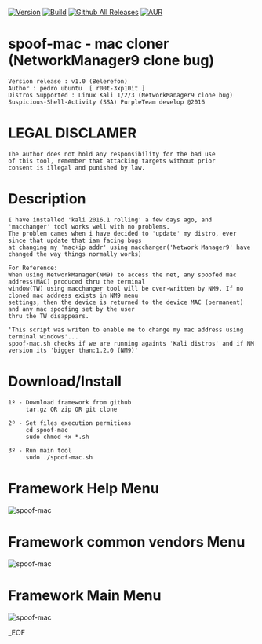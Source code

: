 [![Version](https://img.shields.io/badge/SPOOF_MAC-1.0-brightgreen.svg?maxAge=259200)]()
[![Build](https://img.shields.io/badge/Supported_OS-linux-orange.svg)]()
[![Github All Releases](https://img.shields.io/github/downloads/atom/atom/total.svg)]()
[![AUR](https://img.shields.io/aur/license/yaourt.svg)]()

# spoof-mac - mac cloner (NetworkManager9 clone bug)
    Version release : v1.0 (Belerefon)
    Author : pedro ubuntu  [ r00t-3xp10it ]
    Distros Supported : Linux Kali 1/2/3 (NetworkManager9 clone bug)
    Suspicious-Shell-Activity (SSA) PurpleTeam develop @2016

# LEGAL DISCLAMER
    The author does not hold any responsibility for the bad use
    of this tool, remember that attacking targets without prior
    consent is illegal and punished by law.



# Description
    I have installed 'kali 2016.1 rolling' a few days ago, and 'macchanger' tool works well with no problems.
    The problem cames when i have decided to 'update' my distro, ever since that update that iam facing bugs
    at changing my 'mac+ip addr' using macchanger('Network Manager9' have changed the way things normally works)

    For Reference:
    When using NetworkManager(NM9) to access the net, any spoofed mac address(MAC) produced thru the terminal
    window(TW) using macchanger tool will be over-written by NM9. If no cloned mac address exists in NM9 menu
    settings, then the device is returned to the device MAC (permanent) and any mac spoofing set by the user
    thru the TW disappears.

    'This script was writen to enable me to change my mac address using terminal windows'...
    spoof-mac.sh checks if we are running againts 'Kali distros' and if NM version its 'bigger than:1.2.0 (NM9)'



# Download/Install
    1º - Download framework from github
         tar.gz OR zip OR git clone

    2º - Set files execution permitions
         cd spoof-mac
         sudo chmod +x *.sh

    3º - Run main tool
         sudo ./spoof-mac.sh

# Framework Help Menu
![spoof-mac](https://dl.dropboxusercontent.com/u/21426454/spoo-mac-banner2.png)

# Framework common vendors Menu
![spoof-mac](https://dl.dropboxusercontent.com/u/21426454/spoo-mac-banner3.png)

# Framework Main Menu
![spoof-mac](https://dl.dropboxusercontent.com/u/21426454/spoo-mac-banner.png)


_EOF
